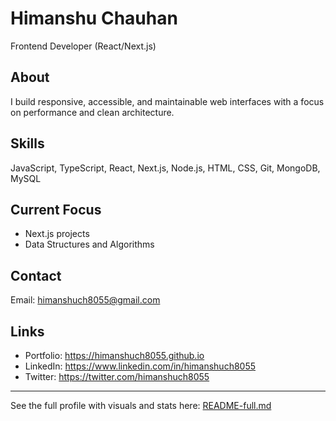 # Himanshu Chauhan

Frontend Developer (React/Next.js)

## About
I build responsive, accessible, and maintainable web interfaces with a focus on performance and clean architecture.

## Skills
JavaScript, TypeScript, React, Next.js, Node.js, HTML, CSS, Git, MongoDB, MySQL

## Current Focus
- Next.js projects
- Data Structures and Algorithms

## Contact
Email: himanshuch8055@gmail.com

## Links
- Portfolio: https://himanshuch8055.github.io
- LinkedIn: https://www.linkedin.com/in/himanshuch8055
- Twitter: https://twitter.com/himanshuch8055

---
See the full profile with visuals and stats here: [README-full.md](./README-full.md)
